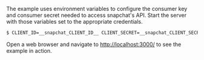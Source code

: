 The example uses environment variables to configure the consumer key and
consumer secret needed to access snapchat's API.  Start the server with those
variables set to the appropriate credentials.

```bash
$ CLIENT_ID=__snapchat_CLIENT_ID__ CLIENT_SECRET=__snapchat_CLIENT_SECRET__ SESSION_SECRET=whatever node server.js
```

Open a web browser and navigate to [http://localhost:3000/](http://localhost:3000/)
to see the example in action.
